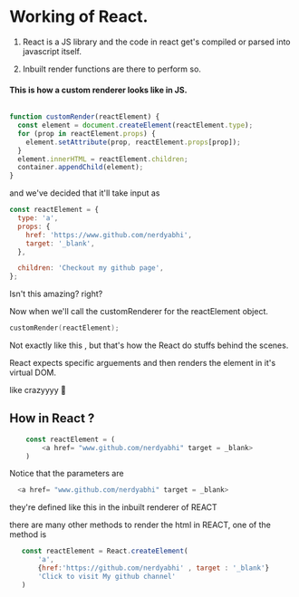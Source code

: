 # Working of React.

1. React is a JS library and the code in react get's compiled or parsed into javascript itself.

2. Inbuilt render functions are there to perform so.



#### This is how a custom renderer looks like in JS.
```js

function customRender(reactElement) {
  const element = document.createElement(reactElement.type);
  for (prop in reactElement.props) {
    element.setAttribute(prop, reactElement.props[prop]);
  }
  element.innerHTML = reactElement.children;
  container.appendChild(element);
}

```


and we've decided that it'll take input as 

```js
const reactElement = {
  type: 'a',
  props: {
    href: 'https://www.github.com/nerdyabhi',
    target: '_blank',
  },

  children: 'Checkout my github page',
};
```

Isn't this amazing? right?

Now when we'll call the customRenderer for the reactElement object.

```cpp
customRender(reactElement);
```

Not exactly like this , but that's how the React do stuffs behind the scenes.

React expects specific arguements and then renders the element in it's virtual DOM.

like crazyyyy 🧠


## How in React ?

```js
    const reactElement = (
        <a href= "www.github.com/nerdyabhi" target = _blank>
    )
```

Notice that the parameters are 
```js
  <a href= "www.github.com/nerdyabhi" target = _blank>
  ```

they're defined like this in the inbuilt renderer of REACT 
 
 there are many other methods to render the html in REACT, one of the method is 

 ```js
    const reactElement = React.createElement(
        'a',
        {href:'https://github.com/nerdyabhi' , target : '_blank'}
        'Click to visit My github channel'
    )
 ```